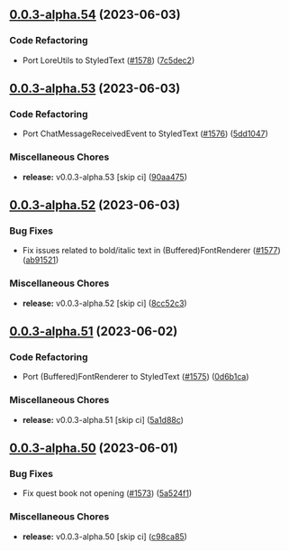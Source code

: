 ## [0.0.3-alpha.54](https://github.com/Wynntils/Artemis/compare/v0.0.3-alpha.53...v0.0.3-alpha.54) (2023-06-03)


### Code Refactoring

* Port LoreUtils to StyledText ([#1578](https://github.com/Wynntils/Artemis/issues/1578)) ([7c5dec2](https://github.com/Wynntils/Artemis/commit/7c5dec2e4d70a6c5200ba0d5672f110e885029dd))

## [0.0.3-alpha.53](https://github.com/Wynntils/Artemis/compare/v0.0.3-alpha.52...v0.0.3-alpha.53) (2023-06-03)


### Code Refactoring

* Port ChatMessageReceivedEvent to StyledText ([#1576](https://github.com/Wynntils/Artemis/issues/1576)) ([5dd1047](https://github.com/Wynntils/Artemis/commit/5dd1047141cd1a71a85b0db8c116530bd4368c28))


### Miscellaneous Chores

* **release:** v0.0.3-alpha.53 [skip ci] ([90aa475](https://github.com/Wynntils/Artemis/commit/90aa475d9ca607b305612786237ab12e4f309ec4))

## [0.0.3-alpha.52](https://github.com/Wynntils/Artemis/compare/v0.0.3-alpha.51...v0.0.3-alpha.52) (2023-06-03)


### Bug Fixes

* Fix issues related to bold/italic text in (Buffered)FontRenderer ([#1577](https://github.com/Wynntils/Artemis/issues/1577)) ([ab91521](https://github.com/Wynntils/Artemis/commit/ab91521dfd231d81f62b5a0f190982f465d12191))


### Miscellaneous Chores

* **release:** v0.0.3-alpha.52 [skip ci] ([8cc52c3](https://github.com/Wynntils/Artemis/commit/8cc52c3502b93fb2c20e64357a11275f4084e1d1))

## [0.0.3-alpha.51](https://github.com/Wynntils/Artemis/compare/v0.0.3-alpha.50...v0.0.3-alpha.51) (2023-06-02)


### Code Refactoring

* Port (Buffered)FontRenderer to StyledText ([#1575](https://github.com/Wynntils/Artemis/issues/1575)) ([0d6b1ca](https://github.com/Wynntils/Artemis/commit/0d6b1ca12b2310308cd16315f3dd266bac5f8161))


### Miscellaneous Chores

* **release:** v0.0.3-alpha.51 [skip ci] ([5a1d88c](https://github.com/Wynntils/Artemis/commit/5a1d88c59ec292af14882d738b586dd253063f9f))

## [0.0.3-alpha.50](https://github.com/Wynntils/Artemis/compare/v0.0.3-alpha.49...v0.0.3-alpha.50) (2023-06-01)


### Bug Fixes

* Fix quest book not opening ([#1573](https://github.com/Wynntils/Artemis/issues/1573)) ([5a524f1](https://github.com/Wynntils/Artemis/commit/5a524f1946770ca48dcf6de01f6e2fc86171c58d))


### Miscellaneous Chores

* **release:** v0.0.3-alpha.50 [skip ci] ([c98ca85](https://github.com/Wynntils/Artemis/commit/c98ca85f6b89d5da74910fd23c95fda75c6cb544))

